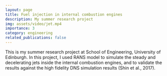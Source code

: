 ```yaml
---
layout: page
title: Fuel injection in internal combustion engines
description: My summer research project
img: assets/video/jet.mp4
importance: 3
category: engineering
related_publications: false
---
```


This is my summer research project at School of Engineering, University of Edinburgh. In this project, I used RANS model to simulate the steady and decelerating jets inside the internal combustion engines, and to validate the results against the high fidelity DNS simulation results (Shin et al., 2017).
